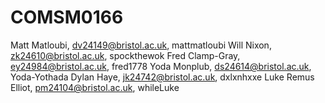 # COMSM0166
Matt Matloubi, dv24149@bristol.ac.uk, mattmatloubi 
Will Nixon, zk24610@bristol.ac.uk, spockthewok 
Fred Clamp-Gray, ey24984@bristol.ac.uk, fred1778
Yoda Monplub, ds24614@bristol.ac.uk, Yoda-Yothada
Dylan Haye, jk24742@bristol.ac.uk, dxlxnhxxe
Luke Remus Elliot, pm24104@bristol.ac.uk, whileLuke
